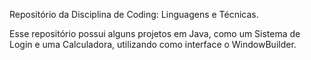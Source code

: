 Repositório da Disciplina de Coding: Linguagens e Técnicas.

Esse repositório possui alguns projetos em Java, como um Sistema de Login e uma Calculadora, utilizando como interface o WindowBuilder.
